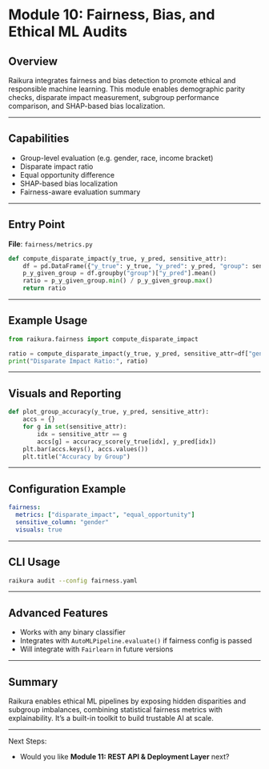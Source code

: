 # Module 10: Fairness, Bias, and Ethical ML Audits

## Overview

Raikura integrates fairness and bias detection to promote ethical and responsible machine learning. This module enables demographic parity checks, disparate impact measurement, subgroup performance comparison, and SHAP-based bias localization.

---

## Capabilities

* Group-level evaluation (e.g. gender, race, income bracket)
* Disparate impact ratio
* Equal opportunity difference
* SHAP-based bias localization
* Fairness-aware evaluation summary

---

## Entry Point

**File**: `fairness/metrics.py`

```python
def compute_disparate_impact(y_true, y_pred, sensitive_attr):
    df = pd.DataFrame({"y_true": y_true, "y_pred": y_pred, "group": sensitive_attr})
    p_y_given_group = df.groupby("group")["y_pred"].mean()
    ratio = p_y_given_group.min() / p_y_given_group.max()
    return ratio
```

---

## Example Usage

```python
from raikura.fairness import compute_disparate_impact

ratio = compute_disparate_impact(y_true, y_pred, sensitive_attr=df["gender"])
print("Disparate Impact Ratio:", ratio)
```

---

## Visuals and Reporting

```python
def plot_group_accuracy(y_true, y_pred, sensitive_attr):
    accs = {}
    for g in set(sensitive_attr):
        idx = sensitive_attr == g
        accs[g] = accuracy_score(y_true[idx], y_pred[idx])
    plt.bar(accs.keys(), accs.values())
    plt.title("Accuracy by Group")
```

---

## Configuration Example

```yaml
fairness:
  metrics: ["disparate_impact", "equal_opportunity"]
  sensitive_column: "gender"
  visuals: true
```

---

## CLI Usage

```bash
raikura audit --config fairness.yaml
```

---

## Advanced Features

* Works with any binary classifier
* Integrates with `AutoMLPipeline.evaluate()` if fairness config is passed
* Will integrate with `Fairlearn` in future versions

---

## Summary

Raikura enables ethical ML pipelines by exposing hidden disparities and subgroup imbalances, combining statistical fairness metrics with explainability. It’s a built-in toolkit to build trustable AI at scale.

---

Next Steps:

* Would you like **Module 11: REST API & Deployment Layer** next?
